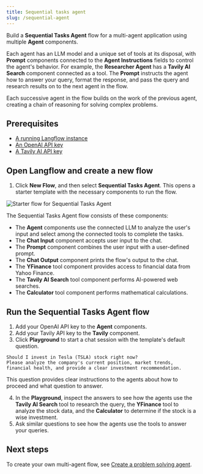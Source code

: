 ```yaml
---
title: Sequential tasks agent
slug: /sequential-agent
---
```


Build a **Sequential Tasks Agent** flow for a multi-agent application using multiple **Agent** components.

Each agent has an LLM model and a unique set of tools at its disposal, with **Prompt** components connected to the **Agent Instructions** fields to control the agent's behavior. For example, the **Researcher Agent** has a **Tavily AI Search** component connected as a tool. The **Prompt** instructs the agent how to answer your query, format the response, and pass the query and research results on to the next agent in the flow.

Each successive agent in the flow builds on the work of the previous agent, creating a chain of reasoning for solving complex problems.

## Prerequisites

- [A running Langflow instance](/get-started-installation)
- [An OpenAI API key](https://platform.openai.com/)
- [A Tavily AI API key](https://www.tavily.com/)

## Open Langflow and create a new flow

1. Click **New Flow**, and then select **Sequential Tasks Agent**.
This opens a starter template with the necessary components to run the flow.

![Starter flow for Sequential Tasks Agent](/img/starter-flow-sequential-agent.png)

The Sequential Tasks Agent flow consists of these components:

* The **Agent** components use the connected LLM to analyze the user's input and select among the connected tools to complete the tasks.
* The **Chat Input** component accepts user input to the chat.
* The **Prompt** component combines the user input with a user-defined prompt.
* The **Chat Output** component prints the flow's output to the chat.
* The **YFinance** tool component provides access to financial data from Yahoo Finance.
* The **Tavily AI Search** tool component performs AI-powered web searches.
* The **Calculator** tool component performs mathematical calculations.

## Run the Sequential Tasks Agent flow

1. Add your OpenAI API key to the **Agent** components.
2. Add your Tavily API key to the **Tavily** component.
3. Click **Playground** to start a chat session with the template's default question.

```text
Should I invest in Tesla (TSLA) stock right now?
Please analyze the company's current position, market trends,
financial health, and provide a clear investment recommendation.
```

This question provides clear instructions to the agents about how to proceed and what question to answer.

4. In the **Playground**, inspect the answers to see how the agents use the **Tavily AI Search** tool to research the query, the **YFinance** tool to analyze the stock data, and the **Calculator** to determine if the stock is a wise investment.
5. Ask similar questions to see how the agents use the tools to answer your queries.

## Next steps

To create your own multi-agent flow, see [Create a problem solving agent](/agents-tool-calling-agent-component).